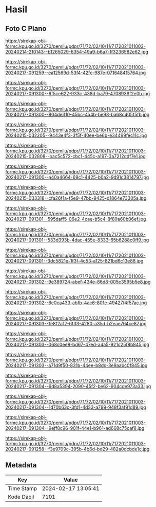 # Hasil

## Foto C Plano

https://sirekap-obj-formc.kpu.go.id/3270/pemilu/pdpr/71/72/02/10/11/7172021011003-20240214-210143--b1265029-6354-49a9-b6a7-ff3236582e62.jpg

https://sirekap-obj-formc.kpu.go.id/3270/pemilu/pdpr/71/72/02/10/11/7172021011003-20240217-091259--ea12569d-53f4-42fc-987e-0716484f5764.jpg

https://sirekap-obj-formc.kpu.go.id/3270/pemilu/pdpr/71/72/02/10/11/7172021011003-20240217-091300--6f5ce622-933c-438d-ba79-4708938f2e0b.jpg

https://sirekap-obj-formc.kpu.go.id/3270/pemilu/pdpr/71/72/02/10/11/7172021011003-20240217-091300--804de310-45bc-4a4b-be93-ba68c405f5fb.jpg

https://sirekap-obj-formc.kpu.go.id/3270/pemilu/pdpr/71/72/02/10/11/7172021011003-20240215-032205--9443e4f3-3f5f-40ee-be6b-e34499fec11c.jpg

https://sirekap-obj-formc.kpu.go.id/3270/pemilu/pdpr/71/72/02/10/11/7172021011003-20240215-032808--bac5c572-cbc1-445c-a197-3a7212ddf7e1.jpg

https://sirekap-obj-formc.kpu.go.id/3270/pemilu/pdpr/71/72/02/10/11/7172021011003-20240217-091300--a40a4664-69c1-4425-b0a2-9d91c3814797.jpg

https://sirekap-obj-formc.kpu.go.id/3270/pemilu/pdpr/71/72/02/10/11/7172021011003-20240215-033318--cfa26f1a-f5e9-47bb-9425-d1864e73305a.jpg

https://sirekap-obj-formc.kpu.go.id/3270/pemilu/pdpr/71/72/02/10/11/7172021011003-20240217-091301--595daff5-06e2-4cae-b5c4-8f89a60b06ef.jpg

https://sirekap-obj-formc.kpu.go.id/3270/pemilu/pdpr/71/72/02/10/11/7172021011003-20240217-091301--533d393b-4dac-455e-8333-65b6288c0ff9.jpg

https://sirekap-obj-formc.kpu.go.id/3270/pemilu/pdpr/71/72/02/10/11/7172021011003-20240217-091301--3dc5821e-1f3f-4c53-a125-821bd6c13e88.jpg

https://sirekap-obj-formc.kpu.go.id/3270/pemilu/pdpr/71/72/02/10/11/7172021011003-20240217-091302--9e389724-abef-434e-86d8-005c3595b5e8.jpg

https://sirekap-obj-formc.kpu.go.id/3270/pemilu/pdpr/71/72/02/10/11/7172021011003-20240217-091302--6e0ca433-abfb-4ac6-801e-49427f4f57ac.jpg

https://sirekap-obj-formc.kpu.go.id/3270/pemilu/pdpr/71/72/02/10/11/7172021011003-20240217-091303--1e8f2a12-6f33-4280-a35d-b2eae764ce87.jpg

https://sirekap-obj-formc.kpu.go.id/3270/pemilu/pdpr/71/72/02/10/11/7172021011003-20240217-091303--068c0ee8-bd67-47ed-a4a5-921c25f8b845.jpg

https://sirekap-obj-formc.kpu.go.id/3270/pemilu/pdpr/71/72/02/10/11/7172021011003-20240217-091303--a71d9f50-831b-44ee-b8dc-3e9aabc0f845.jpg

https://sirekap-obj-formc.kpu.go.id/3270/pemilu/pdpr/71/72/02/10/11/7172021011003-20240217-091304--6d8a5394-2090-45f2-be62-904cde973a33.jpg

https://sirekap-obj-formc.kpu.go.id/3270/pemilu/pdpr/71/72/02/10/11/7172021011003-20240217-091304--1d70b63c-3fd1-4d33-a799-948f3af91d89.jpg

https://sirekap-obj-formc.kpu.go.id/3270/pemilu/pdpr/71/72/02/10/11/7172021011003-20240217-091304--9eff8c96-901f-44e1-b961-ad668c75caf8.jpg

https://sirekap-obj-formc.kpu.go.id/3270/pemilu/pdpr/71/72/02/10/11/7172021011003-20240217-091258--f3e9709c-395b-4b6d-bd29-482a0dcbde1c.jpg


## Metadata

| Key        | Value               |
| ---------- | ------------------- |
| Time Stamp | 2024-02-17 13:05:41 |
| Kode Dapil | 7101                |



